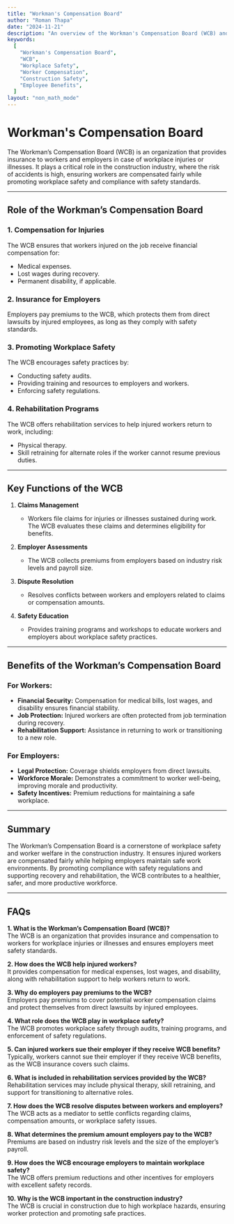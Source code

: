 ```yaml
---
title: "Workman's Compensation Board"
author: "Roman Thapa"
date: "2024-11-21"
description: "An overview of the Workman's Compensation Board (WCB) and its role in ensuring workplace safety and compensation for workers in construction."
keywords:
  [
    "Workman's Compensation Board",
    "WCB",
    "Workplace Safety",
    "Worker Compensation",
    "Construction Safety",
    "Employee Benefits",
  ]
layout: "non_math_mode"
---
```


# Workman's Compensation Board

The Workman’s Compensation Board (WCB) is an organization that provides insurance to workers and employers in case of workplace injuries or illnesses. It plays a critical role in the construction industry, where the risk of accidents is high, ensuring workers are compensated fairly while promoting workplace safety and compliance with safety standards.

---

## Role of the Workman’s Compensation Board

### 1. **Compensation for Injuries**

The WCB ensures that workers injured on the job receive financial compensation for:

- Medical expenses.
- Lost wages during recovery.
- Permanent disability, if applicable.

### 2. **Insurance for Employers**

Employers pay premiums to the WCB, which protects them from direct lawsuits by injured employees, as long as they comply with safety standards.

### 3. **Promoting Workplace Safety**

The WCB encourages safety practices by:

- Conducting safety audits.
- Providing training and resources to employers and workers.
- Enforcing safety regulations.

### 4. **Rehabilitation Programs**

The WCB offers rehabilitation services to help injured workers return to work, including:

- Physical therapy.
- Skill retraining for alternate roles if the worker cannot resume previous duties.

---

## Key Functions of the WCB

1. **Claims Management**

   - Workers file claims for injuries or illnesses sustained during work. The WCB evaluates these claims and determines eligibility for benefits.

2. **Employer Assessments**

   - The WCB collects premiums from employers based on industry risk levels and payroll size.

3. **Dispute Resolution**

   - Resolves conflicts between workers and employers related to claims or compensation amounts.

4. **Safety Education**
   - Provides training programs and workshops to educate workers and employers about workplace safety practices.

---

## Benefits of the Workman’s Compensation Board

### For Workers:

- **Financial Security:** Compensation for medical bills, lost wages, and disability ensures financial stability.
- **Job Protection:** Injured workers are often protected from job termination during recovery.
- **Rehabilitation Support:** Assistance in returning to work or transitioning to a new role.

### For Employers:

- **Legal Protection:** Coverage shields employers from direct lawsuits.
- **Workforce Morale:** Demonstrates a commitment to worker well-being, improving morale and productivity.
- **Safety Incentives:** Premium reductions for maintaining a safe workplace.

---

## Summary

The Workman’s Compensation Board is a cornerstone of workplace safety and worker welfare in the construction industry. It ensures injured workers are compensated fairly while helping employers maintain safe work environments. By promoting compliance with safety regulations and supporting recovery and rehabilitation, the WCB contributes to a healthier, safer, and more productive workforce.

---

## FAQs

**1. What is the Workman’s Compensation Board (WCB)?**  
 The WCB is an organization that provides insurance and compensation to workers for workplace injuries or illnesses and ensures employers meet safety standards.

**2. How does the WCB help injured workers?**  
 It provides compensation for medical expenses, lost wages, and disability, along with rehabilitation support to help workers return to work.

**3. Why do employers pay premiums to the WCB?**  
 Employers pay premiums to cover potential worker compensation claims and protect themselves from direct lawsuits by injured employees.

**4. What role does the WCB play in workplace safety?**  
 The WCB promotes workplace safety through audits, training programs, and enforcement of safety regulations.

**5. Can injured workers sue their employer if they receive WCB benefits?**  
 Typically, workers cannot sue their employer if they receive WCB benefits, as the WCB insurance covers such claims.

**6. What is included in rehabilitation services provided by the WCB?**  
 Rehabilitation services may include physical therapy, skill retraining, and support for transitioning to alternative roles.

**7. How does the WCB resolve disputes between workers and employers?**  
 The WCB acts as a mediator to settle conflicts regarding claims, compensation amounts, or workplace safety issues.

**8. What determines the premium amount employers pay to the WCB?**  
 Premiums are based on industry risk levels and the size of the employer’s payroll.

**9. How does the WCB encourage employers to maintain workplace safety?**  
 The WCB offers premium reductions and other incentives for employers with excellent safety records.

**10. Why is the WCB important in the construction industry?**  
 The WCB is crucial in construction due to high workplace hazards, ensuring worker protection and promoting safe practices.
